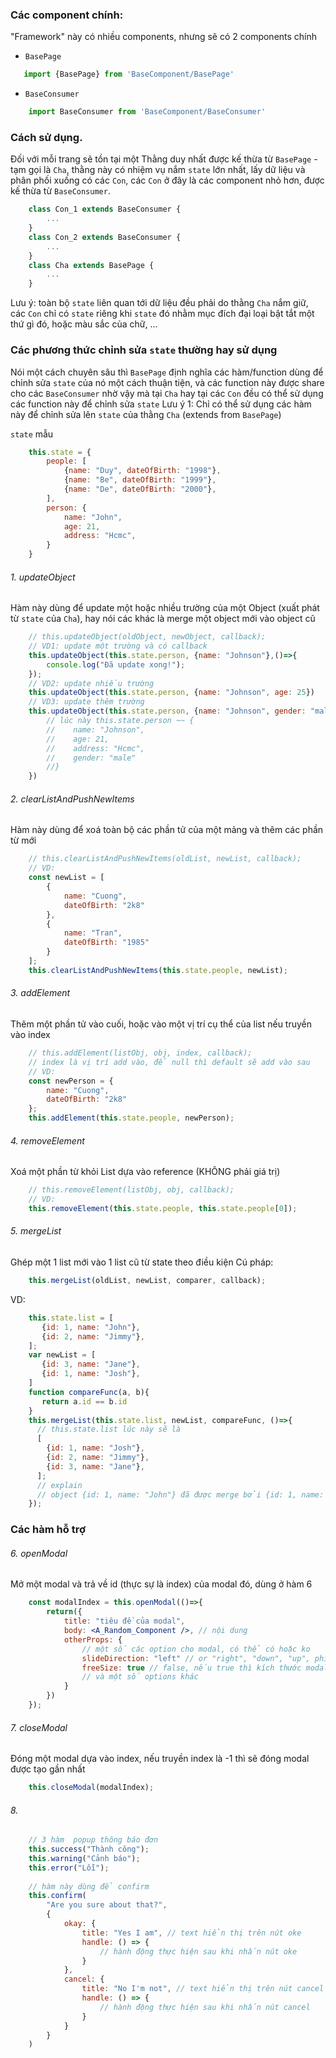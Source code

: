 
### Các component chính:
"Framework" này có nhiều components, nhưng sẽ có 2 components chính
- `BasePage`
 ```jsx
    import {BasePage} from 'BaseComponent/BasePage'
```
- `BaseConsumer`
```jsx
    import BaseConsumer from 'BaseComponent/BaseConsumer'
```
### Cách sử dụng.
Đối với mỗi trang sẽ tồn tại một Thằng duy nhất được kế thừa từ `BasePage` - tạm gọi là `Cha`, thằng này có nhiệm vụ nắm `state` lớn nhất, lấy dữ liệu và phân phối xuống có các `Con`, các `Con` ở đây là các component nhỏ hơn, được kế thừa từ `BaseConsumer`.
```jsx
    class Con_1 extends BaseConsumer {
        ...
    }
    class Con_2 extends BaseConsumer {
        ...
    }
    class Cha extends BasePage {
        ...
    }
```
Lưu ý: toàn bộ `state` liên quan tới dữ liệu đều phải do thằng `Cha` nắm giữ, các `Con` chỉ có `state` riêng khi `state` đó nhằm mục đích đại loại bật tắt một thứ gì đó, hoặc màu sắc của chữ, ...

### Các phương thức chỉnh sửa `state` thường hay sử dụng
Nói một cách chuyên sâu thì `BasePage` định nghĩa các hàm/function dùng để chỉnh sửa `state` của nó một cách thuận tiện, và các function này được share cho các `BaseConsumer` nhờ vậy mà tại `Cha` hay tại các `Con` đều có thể sử dụng các function này để chỉnh sửa `state`
Lưu ý 1: Chỉ có thể sử dụng các hàm này để chỉnh sửa lên `state` của thằng `Cha` (extends from `BasePage`)

`state` mẫu
```jsx
    this.state = {
        people: [
            {name: "Duy", dateOfBirth: "1998"},
            {name: "Be", dateOfBirth: "1999"},
            {name: "De", dateOfBirth: "2000"},
        ],
        person: {
            name: "John",
            age: 21,
            address: "Hcmc",
        }
    }
```
###### 1. updateObject
Hàm này dùng để update một hoặc nhiều trường của một Object  (xuất phát từ `state` của `Cha`), hay nói các khác là merge một object mới vào object cũ
```jsx
    // this.updateObject(oldObject, newObject, callback);
    // VD1: update một trường và có callback
    this.updateObject(this.state.person, {name: "Johnson"},()=>{
        console.log("Đã update xong!");
    });
    // VD2: update nhiều trường 
    this.updateObject(this.state.person, {name: "Johnson", age: 25})
    // VD3: update thêm trường
    this.updateObject(this.state.person, {name: "Johnson", gender: "male"}, ()=>{
        // lúc này this.state.person ~~ {
        //    name: "Johnson",
        //    age: 21,
        //    address: "Hcmc",
        //    gender: "male"
        //}
    })
```
###### 2. clearListAndPushNewItems
Hàm này dùng để xoá toàn bộ các phần tử của một mảng và thêm các phần từ mới
```jsx
    // this.clearListAndPushNewItems(oldList, newList, callback);
    // VD: 
    const newList = [
        {
            name: "Cuong", 
            dateOfBirth: "2k8"
        }, 
        {
            name: "Tran", 
            dateOfBirth: "1985"
        }
    ];
    this.clearListAndPushNewItems(this.state.people, newList);
```
###### 3. addElement
Thêm một phần tử vào cuối, hoặc vào một vị trí cụ thể của list nếu truyền vào index
```jsx
    // this.addElement(listObj, obj, index, callback);
    // index là vị trí add vào, để null thì default sẽ add vào sau
    // VD: 
    const newPerson = {
        name: "Cuong", 
        dateOfBirth: "2k8"
    };
    this.addElement(this.state.people, newPerson);
```
###### 4. removeElement
Xoá một phần từ khỏi List dựa vào reference (KHÔNG phải giá trị)
```jsx
    // this.removeElement(listObj, obj, callback);
    // VD: 
    this.removeElement(this.state.people, this.state.people[0]);
```

###### 5. mergeList
Ghép một 1 list mới vào 1 list cũ từ state theo điều kiện
Cú pháp:
```jsx
    this.mergeList(oldList, newList, comparer, callback);
```
VD: 
```jsx
    this.state.list = [
       {id: 1, name: "John"},
       {id: 2, name: "Jimmy"},
    ];
    var newList = [
       {id: 3, name: "Jane"},
       {id: 1, name: "Josh"},
    ]
    function compareFunc(a, b){
       return a.id == b.id
    } 
    this.mergeList(this.state.list, newList, compareFunc, ()=>{
      // this.state.list lúc này sẽ là
      [
        {id: 1, name: "Josh"},
        {id: 2, name: "Jimmy"},
        {id: 3, name: "Jane"},
      ];
      // explain
      // object {id: 1, name: "John"} đã được merge bởi {id: 1, name: "Josh"} dựa vào comparer (a.id == b.id)
    });
```


### Các hàm hỗ trợ 


###### 6. openModal
Mở một modal và trả về id (thực sự là index) của modal đó, dùng ở hàm 6
```jsx
    const modalIndex = this.openModal(()=>{
        return({
            title: "tiêu đề của modal",
            body: <A_Random_Component />, // nội dung
            otherProps: {
                // một số các option cho modal, có thể có hoặc ko 
                slideDirection: "left" // or "right", "down", "up", phía xuất hiện và biến mất của modal
                freeSize: true // false, nếu true thì kích thước modal sẽ tuỳ thuộc vào body
                // và một số options khác 
            }
        })
    });
```

###### 7. closeModal
Đóng một modal dựa vào index, nếu truyền index là -1 thì sẽ đóng modal được tạo gần nhất
```jsx
    this.closeModal(modalIndex);
```

###### 8.
```jsx
    // 3 hàm  popup thông báo đơn 
    this.success("Thành công"); 
    this.warning("Cảnh báo");
    this.error("Lỗi");
    
    // hàm này dùng để confirm
    this.confirm(
        "Are you sure about that?",
        {
            okay: {
                title: "Yes I am", // text hiển thị trên nút oke 
                handle: () => {
                    // hành động thực hiện sau khi nhấn nút oke
                }
            },
            cancel: {
                title: "No I'm not", // text hiển thị trên nút cancel 
                handle: () => {
                    // hành động thực hiện sau khi nhấn nút cancel
                }
            }
        }
    )
    
```



